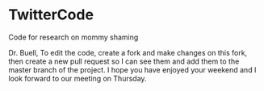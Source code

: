 # TwitterCode
Code for research on mommy shaming

Dr. Buell,
To edit the code, create a fork and make changes on this fork, then create a new pull request so I can see them and add them to the master branch of the project. 
I hope you have enjoyed your weekend and I look forward to our meeting on Thursday.
